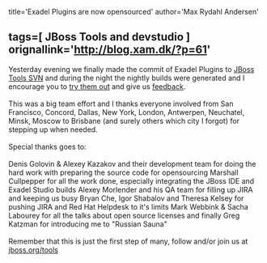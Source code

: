 title='Exadel Plugins are now opensourced'
author='Max Rydahl Andersen'

tags=[ JBoss Tools and devstudio ]
orignallink='http://blog.xam.dk/?p=61'
---
<div><p>Yesterday evening we finally made the commit of Exadel Plugins to <a href="http://fisheye.jboss.org/changelog/JBossTools/?cs=2171">JBoss Tools SVN</a> and during the night the nightly builds were generated and I encourage you to <a href="http://download.jboss.org/jbosstools/builds/nightly/200706241629-nightly/buildResults.html">try them out</a> and give us <a href="http://www.jboss.com/index.html?module=bb&amp;op=viewforum&amp;f=201">feedback</a>.
<br><br>
This was a big team effort and I thanks everyone involved from San Francisco, Concord, Dallas, New York, London, Antwerpen, Neuchatel, Minsk, Moscow to Brisbane (and surely others which city I forgot)  for stepping up when needed.
<br><br>
Special thanks goes to:
<br><br>
Denis Golovin &amp; Alexey Kazakov and their development team for doing the hard work with preparing the source code for opensourcing
Marshall Cullpepper for all the work done, especially integrating the JBoss IDE and Exadel Studio builds
Alexey Morlender and his QA team for filling up JIRA and keeping us busy
Bryan Che, Igor Shabalov and Theresa Kelsey for pushing JIRA and Red Hat Helpdesk to it's limits
Mark Webbink &amp; Sacha Labourey for all the talks about open source licenses
and finally Greg Katzman for introducing me to "Russian Sauna"
<br><br>
Remember that this is just the first step of many, follow and/or join us at <a href="http://www.jboss.org/tools">jboss.org/tools</a></p></div>
